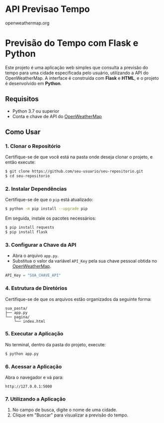 # API Previsao Tempo
 openweathermap.org
# Previsão do Tempo com Flask e Python

Este projeto é uma aplicação web simples que consulta a previsão do tempo para uma cidade especificada pelo usuário, utilizando a API do OpenWeatherMap. A interface é construída com **Flask** e **HTML**, e o projeto é desenvolvido em **Python**.

## Requisitos

- Python 3.7 ou superior
- Conta e chave de API do [OpenWeatherMap](https://openweathermap.org/api)

## Como Usar

### 1. Clonar o Repositório

Certifique-se de que você está na pasta onde deseja clonar o projeto, e então execute:

```bash
$ git clone https://github.com/seu-usuario/seu-repositorio.git
$ cd seu-repositorio
```

### 2. Instalar Dependências

Certifique-se de que o `pip` está atualizado:

```bash
$ python -m pip install --upgrade pip
```

Em seguida, instale os pacotes necessários:

```bash
$ pip install requests
$ pip install flask
```

### 3. Configurar a Chave da API

- Abra o arquivo `app.py`.
- Substitua o valor da variável `API_Key` pela sua chave pessoal obtida no [OpenWeatherMap](https://openweathermap.org/appid).

```python
API_Key = "SUA_CHAVE_API"
```

### 4. Estrutura de Diretórios

Certifique-se de que os arquivos estão organizados da seguinte forma:

```
sua_pasta/
├── app.py
└── pagina/
    └── index.html
```

### 5. Executar a Aplicação

No terminal, dentro da pasta do projeto, execute:

```bash
$ python app.py
```

### 6. Acessar a Aplicação

Abra o navegador e vá para:

```
http://127.0.0.1:5000
```

### 7. Utilizando a Aplicação

1. No campo de busca, digite o nome de uma cidade.
2. Clique em "Buscar" para visualizar a previsão do tempo.
